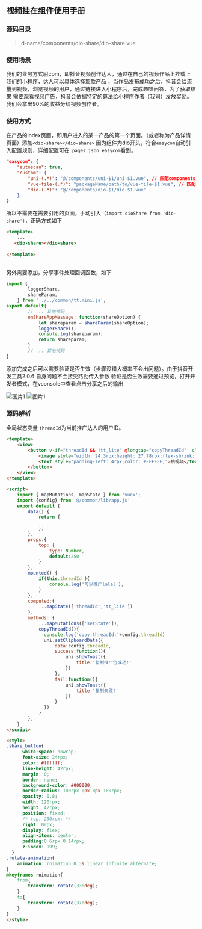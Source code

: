 ## 视频挂在组件使用手册
### 源码目录
>d-name/components/dio-share/dio-share.vue

### 使用场景
我们的业务方式尉cpm，即抖音视频创作达人，通过在自己的视频作品上挂载上我们的小程序，达人可以具体选择那款产品
，当作品发布成功之后，抖音会给流量到视频，浏览视频的用户，通过链接进入小程序后，完成趣味问答，为了获取结果
需要观看视频广告，抖音会依据特定的算法给小程序作者（我司）发放奖励。我们会拿出90%的收益分给视频创作者。    
### 使用方式
在产品的index页面，即用户进入的某一产品的第一个页面。（或者称为产品详情页面）添加`<dio-share></dio-share>`
因为组件为dio开头，符合`easycom`自动引入配置规则，详细配置可在` pages.json easycom`看到。
```json
"easycom": {
    "autoscan": true,
    "custom": {
        "uni-(.*)": "@/components/uni-$1/uni-$1.vue", // 匹配components目录内的vue文件
        "vue-file-(.*)": "packageName/path/to/vue-file-$1.vue", // 匹配node_modules内的vue文件
        "dio-(.*)": "@/components/dio-$1/dio-$1.vue"
    }
}
```
所以不需要在需要引用的页面，手动引入（`import dioShare from 'dio-share'`），正确方式如下
```html
<template>
    ...
   <dio-share></dio-share>
    ...
</template>
   
```
另外需要添加，分享事件处理回调函数，如下
```javascript
import {
        loggerShare,
        shareParam,
    } from '../../common/tt.mini.js';
export default{
        // ... 其他代码
        onShareAppMessage: function(shareOption) {
            let shareparam = shareParam(shareOption);
            loggerShare();
            console.log(shareparam);
            return shareparam;
        }
        // ... 其他代码
}
```
添加完成之后可以需要验证是否生效（步骤没错大概率不会出问题）。由于抖音开发工具2.0.6 自身问题不会接受路劲传入参数
验证是否生效需要通过预览，打开开发者模式，在vconsole中查看点击分享之后的输出

![图片1](../images/bbac628300bbe03c5aeccb3fc159bf8.png)
![图片1](../images/20210607174650.png)
### 源码解析
全局状态变量 `threadId`为当前推广达人的用户ID。
```html
<template>
	<view>
        <button v-if="threadId && !tt_lite" @longtap="copyThreadId"  class="share_button" :style="{top:top+'rpx'}"  open-type="share"  data-channel="video">
            <image style="width: 24.3rpx;height: 27.78rpx;flex-shrink: 0;" src="/static/Dou.png" class="rotate-animation"></image>
            <text style="padding-left: 4rpx;color: #FFFFFF;">拍视频</text>
        </button>
	</view>
</template>

<script>
    import { mapMutations, mapState } from 'vuex';
    import {config} from '@/common/lib/app.js'
	export default {
		data() {
			return {
				
			};
		},
        props:{
            top: {
            	type: Number,
                default:250
            }
        },
		mounted() {
			if(this.threadId ){
				console.log('可以推广lalal');
			}
		},
        computed:{
            ...mapState(['threadId','tt_lite'])
        },
        methods: {
			...mapMutations(['setState']),
            copyThreadId(){
              console.log('copy threadId:'+config.threadId)
              uni.setClipboardData({
                  data:config.threadId,
                  success:function(){
                      uni.showToast({
                          title:'复制推广位成功!'
                      })
                  },
                  fail:function(){
                      uni.showToast({
                          title:'复制失败!'
                      })
                  }
              })  
            }
        },
	}
</script>

<style>
.share_button{
      white-space: nowrap;
      font-size: 24rpx;
      color: #ffffff;
      line-height: 42rpx;
      margin: 0;
      border: none;
      background-color: #000000;
      border-radius: 180rpx 0px 0px 180rpx;
      opacity: 0.8;
      width: 120rpx;
      height: 42rpx;
      position: fixed;
      /* top: 250rpx; */
      right: 0rpx;
      display: flex;
      align-items: center;
      padding:0 6rpx 0 14rpx;
	  z-index: 999;
  }
.rotate-animation{
    animation: rnimation 0.3s linear infinite alternate;
}
@keyframes rnimation{
    from{
        transform: rotate(330deg);
    }
    to{
        transform: rotate(370deg);
    }
}
</style>

```
